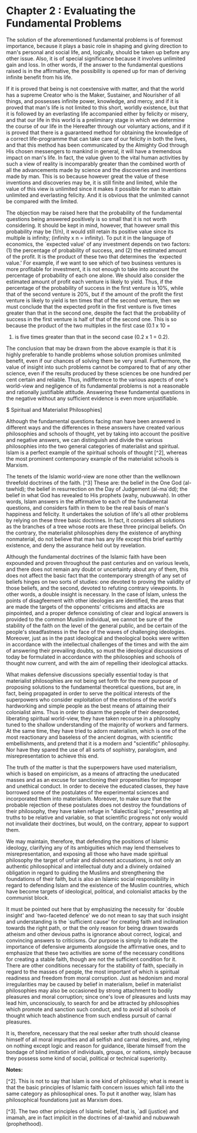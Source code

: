 Chapter 2 : Evaluating the Fundamental Problems
===============================================

The solution of the aforementioned fundamental problems is of foremost
importance, because it plays a basic role in shaping and giving
direction to man's personal and social life, and, logically, should be
taken up before any other issue. Also, it is of special significance
because it involves unlimited gain and loss. In other words, if the
answer to the fundamental questions raised is in the affirmative, the
possibility is opened up for man of deriving infinite benefit from his
life.

If it is proved that being is not coextensive with matter, and that the
world has a supreme Creator who is the Maker, Sustainer, and Nourisher
of all things, and possesses infinite power, knowledge, and mercy, and
if it is proved that man's life is not limited to this short, worldly
existence, but that it is followed by an everlasting life accompanied
either by felicity or misery, and that our life in this world is a
preliminary stage in which we determine the course of our life in the
Hereafter through our voluntary actions, and if it is proved that there
is a guaranteed method for obtaining the knowledge of a correct
life-programme that can take care of our felicity in both the lives, and
that this method has been communicated by the Almighty God through His
chosen messengers to mankind in general, it will have a tremendous
impact on man's life. In fact, the value given to the vital human
activities by such a view of reality is incomparably greater than the
combined worth of all the advancements made by science and the
discoveries and inventions made by man. This is so because however great
the value of these inventions and discoveries may be, it is still finite
and limited, while the value of this view is unlimited since it makes it
possible for man to attain unlimited and everlasting felicity. And it is
obvious that the unlimited cannot be compared with the limited.

The objection may be raised here that the probability of the
fundamental questions being answered positively is so small that it is
not worth considering. It should be kept in mind, however, that however
small this probability may be (1/n), it would still retain its positive
value since its multiple is infinity; (infinity x n = infinity). To put
it in the language of economics, the \`expected value' of any investment
depends on two factors: (1) the percentage of probability of success,
and (2) the estimated amount of the profit. It is the product of these
two that determines the \`expected value.' For example, if we want to
see which of two business ventures is more profitable for investment, it
is not enough to take into account the percentage of probability of each
one alone. We should also consider the estimated amount of profit each
venture is likely to yield. Thus, if the percentage of the probability
of success in the first venture is 10%, while that of the second venture
is 20%, but if the amount of the profit the first venture is likely to
yield is ten times that of the second venture, then we must conclude
that the expected profit in the first venture is five times greater than
that in the second one, despite the fact that the probability of success
in the first venture is half of that of the second one. This is so
because the product of the two multiples in the first case (0.1 x 10 =
1) is five times greater than that in the second case (0.2 x 1 = 0.2).

The conclusion that may be drawn from the above example is that it is
highly preferable to handle problems whose solution promises unlimited
benefit, even if our chances of solving them be very small. Furthermore,
the value of insight into such problems cannot be compared to that of
any other science, even if the results produced by these sciences be one
hundred per cent certain and reliable. Thus, indifference to the various
aspects of one's world-view and negligence of its fundamental problems
is not a reasonable and rationally justifiable attitude. Answering these
fundamental questions in the negative without any sufficient evidence is
even more unjustifiable.

$ Spiritual and Materialist Philosophies]

Although the fundamental questions facing man have been answered in
different ways and the differences in these answers have created various
philosophies and schools of thought, yet by taking into account the
positive and negative answers, we can distinguish and divide the various
philosophies into the two general categories of materialist and
spiritual. Islam is a perfect example of the spiritual schools of
thought [^2], whereas the most prominent contemporary example of the
materialist schools is Marxism.

The tenets of the Islamic world-view are none other than the well­known
threefold doctrines of the faith. [^3] These are: the belief in the One
God (al-tawhid); the belief in resurrection on the Day of Judgement
(al-ma\`dd); the belief in what God has revealed to His prophets (wahy,
nubuwwah). In other words, Islam answers in the affirmative to each of
the fundamental questions, and considers faith in them to be the real
basis of man's happiness and felicity. It undertakes the solution of
life's all other problems by relying on these three basic doctrines. In
fact, it considers all solutions as the branches of a tree whose roots
are these three principal beliefs. On the contrary, the materialist
philosophies deny the existence of anything nonmaterial, do not believe
that man has any life except this brief earthly existence, and deny the
assurance held out by revelation.

Although the fundamental doctrines of the Islamic faith have been
expounded and proven throughout the past centuries and on various
levels, and there does not remain any doubt or uncertainty about any of
them, this does not affect the basic fact that the contemporary strength
of any set of beliefs hinges on two sorts of studies: one devoted to
proving the validity of those beliefs, and the second, devoted to
refuting contrary viewpoints. In other words, a double insight is
necessary. In the case of Islam, unless the points of disagfee­ment with
other ideologies are identified, the areas that are made the targets of
the opponents' criticisms and attacks are pinpointed, and a proper
defence consisting of clear and logical answers is provided to the
common Muslim individual, we cannot be sure of the stability of the
faith on the level of the general public, and be certain of the people's
steadfastness in the face of the waves of challenging ideologies.
More­over, just as in the past ideological and theological books were
written in accordance with the intellectual challenges of the times and
with the aim of answering their prevailing doubts, so must the
ideological discussions of today be formulated in accordance with the
philosophies and schools of thought now current, and with the aim of
repelling their ideological attacks.

What makes defensive discussions specially essential today is that
materialist philosophies are not being set forth for the mere purpose of
proposing solutions to the fundamental theoretical questions, but are,
in fact, being propagated in order to serve the political interests of
the superpowers who consider exploitation of the emotions of the world's
hardworking and simple people as the best means of attaining their
colonialist aims. Thus in order to disarm the people of their
deep­rooted, liberating spiritual world-view, they have taken recourse
in a philosophy tuned to the shallow understanding of the majority of
workers and farmers. At the same time, they have tried to adorn
materialism, which is one of the most reactionary and baseless of the
ancient dogmas, with scientific embellishments, and pretend that it is a
modern and "scientific" philosophy. Nor have they spared the use of all
sorts of sophistry, paralogism, and misrepresentation to achieve this
end.

The truth of the matter is that the superpowers have used materialism,
which is based on empiricism, as a means of attracting the uneducated
masses and as an excuse for sanctioning their propensities for improper
and unethical conduct. In order to deceive the educated classes, they
have borrowed some of the postulates of the experimental sciences and
incorporated them into materialism. Moreover, to make sure that the
probable rejection of these postulates does not destroy the foundations
of their philosophy, they have taken refuge in "dialectical logic,"
presenting all truths to be relative and variable, so that scientific
progress not only would not invalidate their doctrines, but would, on
the contrary, appear to support them.

We may maintain, therefore, that defending the positions of Islamic
ideology, clarifying any of its ambiguities which may lend themselves to
misrepresentation, and exposing all those who have made spiritual
philosophy the target of unfair and dishonest accusations, is not only
an authentic philosophical and intellectual duty and a divinely ordained
obligation in regard to guiding the Muslims and strengthening the
foundations of their faith, but is also an Islamic social responsibility
in regard to defending Islam and the existence of the Muslim countries,
which have become targets of ideological, political, and colonialist
attacks by the communist block.

It must be pointed out here that by emphasizing the necessity for
\`double insight' and \`two-faceted defence' we do not mean to say that
such insight and understanding is the \`sufficient cause' for creating
faith and inclination towards the right path, or that the only reason
for being drawn towards atheism and other devious paths is ignorance
about correct, logical, and convincing answers to criticisms. Our
purpose is simply to indicate the importance of defensive arguments
alongside the affirmative ones, and to emphasize that these two
activities are some of the necessary conditions for creating a stable
faith, though are not the sufficient condition for it. There are other
conditions necessary for the stability of faith, specially in regard to
the masses of people, the most important of which is spiritual readiness
and freedom from moral corruption. Just as hedonism and moral
irregularities may be caused by belief in materialism, belief in
materialist philosophies may also be occasioned by strong attachment to
bodily pleasures and moral corruption; since one's love of pleasures and
lusts may lead him, unconsciously, to search for and be attracted by
philosophies which promote and sanction such conduct, and to avoid all
schools of thought which teach abstinence from such endless pursuit of
carnal pleasures.

It is, therefore, necessary that the real seeker after truth should
cleanse himself of all moral impurities and all selfish and carnal
desires, and, relying on nothing except logic and reason for guidance,
liberate himself from the bondage of blind imitation of individuals,
groups, or nations, simply because they possess some kind of social,
political or technical superiority.

**Notes:**

[^2]. This is not to say that Islam is one kind of philosophy; what is
meant is that the basic principles of Islamic faith concern issues which
fall into the same category as philosophical ones. To put it another
way, Islam has philosophical foundations just as Marxism does.

[^3]. The two other principles of Islamic belief, that is, \`adl
(justice) and imamah, are in fact implicit in the doctrines of al-tawhid
and nubuwwah (prophethood).

